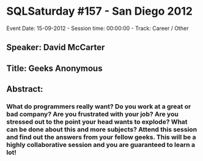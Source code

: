 # SQLSaturday #157 - San Diego 2012
Event Date: 15-09-2012 - Session time: 00:00:00 - Track: Career / Other
## Speaker: David McCarter
## Title: Geeks Anonymous
## Abstract:
### What do programmers really want? Do you work at a great or bad company? Are you frustrated with your job? Are you stressed out to the point your head wants to explode? What can be done about this and more subjects? Attend this session and find out the answers from your fellow geeks. This will be a highly collaborative session and you are guaranteed to learn a lot!
